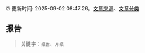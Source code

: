 :alarm_clock: 更新时间: 2025-09-02 08:47:26。[文章来源](/README.md)、[文章分类](/TAGS.md)

## 报告


> 关键字：`报告`、`月报`



